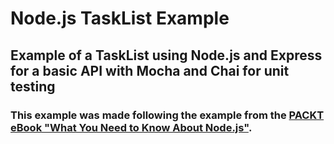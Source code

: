 # Node.js TaskList Example

## Example of a TaskList using Node.js and Express for a basic API with Mocha and Chai for unit testing

### This example was made following the example from the [PACKT eBook "What You Need to Know About Node.js"](https://www.packtpub.com/packt/free-ebook/what-you-need-know-about-nodejs).
